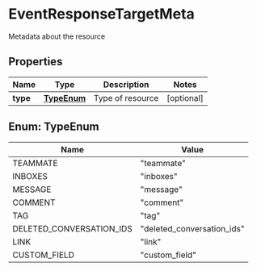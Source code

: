 

# EventResponseTargetMeta

Metadata about the resource

## Properties

| Name | Type | Description | Notes |
|------------ | ------------- | ------------- | -------------|
|**type** | [**TypeEnum**](#TypeEnum) | Type of resource |  [optional] |



## Enum: TypeEnum

| Name | Value |
|---- | -----|
| TEAMMATE | &quot;teammate&quot; |
| INBOXES | &quot;inboxes&quot; |
| MESSAGE | &quot;message&quot; |
| COMMENT | &quot;comment&quot; |
| TAG | &quot;tag&quot; |
| DELETED_CONVERSATION_IDS | &quot;deleted_conversation_ids&quot; |
| LINK | &quot;link&quot; |
| CUSTOM_FIELD | &quot;custom_field&quot; |



